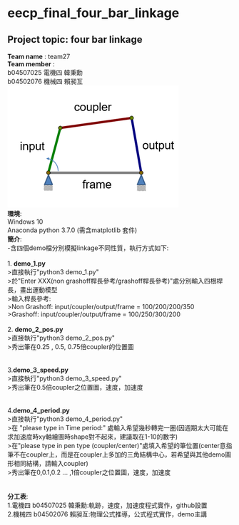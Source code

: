 # eecp_final_four_bar_linkage
## Project topic: four bar linkage  
__Team name__ : team27   
__Team member__ :  
b04507025 電機四 韓秉勳  
b04502076 機械四 賴昶亙<br/> 
![image](https://github.com/nba556677go/eecp_final_four_bar_linkage/blob/master/graph.PNG)  
__環境__:   
Windows 10  
Anaconda python 3.7.0 (需含matplotlib 套件)    
__簡介__:  
    -含四個demo檔分別模擬linkage不同性質，執行方式如下:  
    <br/>
    1.  __demo_1.py__  
        >直接執行"python3 demo_1.py"   
        >於"Enter XXX(non grashoff桿長參考/grashoff桿長參考)"處分別輸入四根桿長，畫出運動模型   
        >輸入桿長參考:    
        >Non Grashoff: input/coupler/output/frame = 100/200/200/350     
        >Grashoff: input/coupler/output/frame = 100/250/300/200 
        <br/>  
    2. __demo_2_pos.py__   
        >直接執行"python3 demo_2_pos.py"  
        >秀出筆在0.25 , 0.5, 0.75倍coupler的位置圖  
         <br/>  
    3.__demo_3_speed.py__   
        >直接執行"python3 demo_3_speed.py"  
        >秀出筆在0.5倍coupler之位置圖，速度，加速度  
         <br/>  
    4.__demo_4_period.py__  
        >直接執行"python3 demo_4_period.py"   
        >在 "please type in Time period:" 處輸入希望幾秒轉完一圈(因週期太大可能在求加速度時xy軸繪圖時shape對不起來，建議取在1-10的數字)   
        >在"please type in pen type (coupler/center)"處填入希望的筆位置(center意指筆不在coupler上，而是在coupler上多加的三角結構中心，若希望與其他demo圖形相同結構，請輸入coupler)   
        >秀出筆在0,0.1,0.2 ... ,1倍coupler之位置圖，速度，加速度    
         <br/>  
__分工表__:  
    1.電機四 b04507025 韓秉勳:軌跡，速度，加速度程式實作，github設置  
    2.機械四 b04502076 賴昶亙:物理公式推導，公式程式實作，demo主講
    